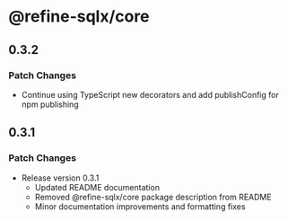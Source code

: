 # @refine-sqlx/core

## 0.3.2

### Patch Changes

- Continue using TypeScript new decorators and add publishConfig for npm publishing

## 0.3.1

### Patch Changes

- Release version 0.3.1
  - Updated README documentation
  - Removed @refine-sqlx/core package description from README
  - Minor documentation improvements and formatting fixes
